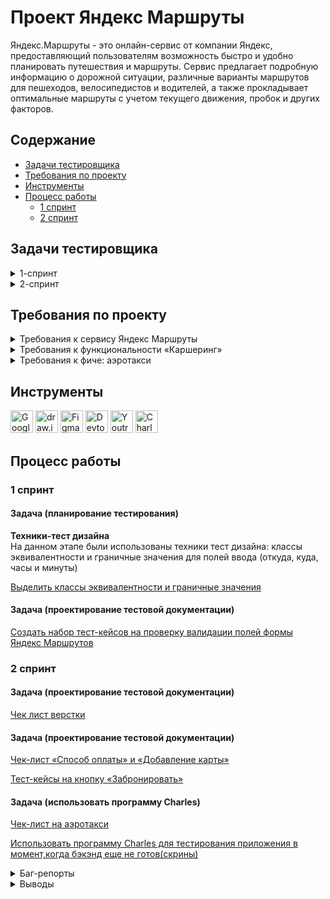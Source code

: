 # <a name="up" />Проект Яндекс Маршруты

Яндекс.Маршруты - это онлайн-сервис от компании Яндекс, предоставляющий пользователям возможность быстро и удобно планировать путешествия и маршруты. Сервис предлагает подробную информацию о дорожной ситуации, различные варианты маршрутов для пешеходов, велосипедистов и водителей, а также прокладывает оптимальные маршруты с учетом текущего движения, пробок и других факторов.

## Содержание

- [Задачи тестировщика](#задачи-тестировщика)
- [Требования по проекту](#требования-по-проекту)
- [Инструменты](#инструменты)
- [Процесс работы](#процесс-работы)
  - [1 спринт](#1-спринт)
  - [2 спринт](#2-спринт)

## Задачи тестировщика

<details>
<summary> 1-спринт </summary>

#### Задачи для 1 спринта

1. Проанализировать требования к сервису Яндекс.Маршруты
2. Выделить классы эквивалентности и граничные значения для полей ввода (часы, минуты, откуда и куда)
3. Создать набор тест-кейсов на проверку валидации полей формы Яндекс Маршрутов
4. Протестировать валидацию полей и завести баг-репорты

---

</details>

<details>
<summary> 2-спринт </summary>

#### Задачи для 2 спринта

1. Проанализировать требования к функциональности "Каршеринг" и "Аэротакси"
2. Подготовить тестовую документацию, чтобы проверить вёрстку формы бронирования
3. Подготовить тестовую документацию, чтобы проверить логику окон "Способ оплаты", "Добавление карты" и кнопки "Забронировать"
4. Протестировать новый вид транспорта "Аэротакси" по готовому чек-листу. Добавь аэротакси в интерфейс с помощью инструмента "Charles"
5. Протестировать приложение и завести баг-репорты

---

</details>

## Требования по проекту

<details>
<summary>Требования к сервису Яндекс Маршруты </summary>

### Общее описание

Яндекс.Маршруты — сервис, который строит маршруты для транспорта разных видов. Рассчитывает время и стоимость поездки.  
В этом сервисе доступны несколько режимов: «Оптимальный», «Быстрый», «Свой».  
В режиме «Свой» панель видов транспорта активна, можно выбрать тип транспорта. Система построит маршрут.  
Если выбрать режим «Оптимальный» или «Быстрый», система автоматически определит вид транспорта и построит маршрут. Панель видов транспорта станет неактивна.

### Макеты

![Макет1](https://github.com/SofiiaSleptsova/Yandex_Marshruty/assets/147629405/997cac9c-8cd3-411a-bc75-8c2b4e434f73)
![Макет2](https://github.com/SofiiaSleptsova/Yandex_Marshruty/assets/147629405/2ecdd524-c9ed-42d6-ad72-cda16f8f3c45)
![iScreen Shoter - Safari - 231020150252](https://github.com/SofiiaSleptsova/Yandex_Marshruty/assets/147629405/7c922c18-2bf7-432c-9ae6-7aaa34ebd089)

### Интерфейс

В интерфейсе есть поля «Время начала поездки», «Откуда», «Куда». Переключатели режимов маршрута: «Оптимальный», «Быстрый» и «Свой», а также переключатели видов транспорта: свой автомобиль, каршеринг, такси, самокат, велосипед и пешком.  
Пользователь вводит время отправления. Чтобы построить маршрут, нужно ввести улицу и номер дома в поля «Откуда» и «Куда». В начале и конце адреса могут быть пробелы: они допустимы, но при снятии фокуса система удалит их.

#### Описание работы интерфейса

В стартовом состоянии поля «Время начала поездки», «Откуда» и «Куда» пустые. Режимы маршрутов «Оптимальный», «Быстрый и «Свой» не выбраны; панель переключения видов транспорта неактивна.

#### Логика работы полей «Откуда» и «Куда»

Если поля адреса заполнены корректно, на карте отображаются точки А и В. Если поле «Откуда» заполнено некорректно, точка А не отображается. Если поле «Куда» заполнено некорректно, точка В не отображается. При некорректном значении поле подсвечивается красным; появляется сообщение об ошибке.  
Примеры тестовых адресов есть в таблице.

#### Режим «Оптимальный» и «Быстрый»

Если выбрать режим «Оптимальный» или «Быстрый», система автоматически назначит вид транспорта; построится маршрут; отобразится время и стоимость поездки. Выбрать транспорт в этих режимах нельзя — панель видов транспорта неактивна.

#### Режим «Свой»

Если выбрать режим «Свой», панель видов транспорта активна — можно переключать. Под каждый вид транспорта строится маршрут; рассчитывается время и стоимость поездки.  
Если сменить вид транспорта или поменять значение в любом поле, маршрут перестроится; время и стоимость поездки пересчитается.

#### Ограничения

![iScreen Shoter - Safari - 231020150335](https://github.com/SofiiaSleptsova/Yandex_Marshruty/assets/147629405/a179dc40-b00d-4509-a965-2089272bd58f)

---

</details>

<details>
<summary>Требования к функциональности «Каршеринг»</summary>

![image](https://github.com/qkitech/YandexMarshruty/assets/157276532/e2f2ea21-9fc5-4bac-988d-367d2a7672c2)

---

</details>

<details>
<summary>Требования к фиче: аэротакси</summary>
  
![image](https://github.com/qkitech/YandexMarshruty/assets/157276532/fb91b9cf-d6d8-4e4c-bf41-4a09e1e7b7eb)

---

</details>

## Инструменты

<p align="left"> 
  <a href="https://docs.google.com/" target="_blank" rel="noreferrer"><img src="https://w7.pngwing.com/pngs/240/1015/png-transparent-g-suite-google-docs-google-angle-rectangle-logo.png" width="36" height="36" alt="Google Sheets" /></a>
  <a href="https://app.diagrams.net" target="_blank" rel="noreferrer"><img src="https://upload.wikimedia.org/wikipedia/commons/thumb/3/3e/Diagrams.net_Logo.svg/2048px-Diagrams.net_Logo.svg.png" width="36" height="36" alt="draw.io" /></a>
  <a href="https://www.figma.com/" target="_blank" rel="noreferrer"><img src="https://raw.githubusercontent.com/danielcranney/readme-generator/main/public/icons/skills/figma-colored.svg" width="36" height="36" alt="Figma" /></a>
  <a><img src="https://d33wubrfki0l68.cloudfront.net/38b5c953a4667366685d55db55d057c86db1fc54/a0fdc/static/acae6b24d940347661ca901ea07f47c1/chrome-dev-logo-icon.png" width="36" height="36" alt="Devtools" /></a>
  <a href="https://www.jetbrains.com/youtrack/" target="_blank" rel="noreferrer"><img src="https://upload.wikimedia.org/wikipedia/commons/9/95/YouTrack_Icon.png" width="36" height="36" alt="Youtrack" /></a>
  <a href="https://www.charlesproxy.com/" target="_blank" rel="noreferrer"><img src="https://davidwalsh.name/demo/charlesproxyicon.svg" width="36" height="36" alt="Charles" /></a>
</p>

## Процесс работы

### 1 спринт

#### Задача (планирование тестирования)

**Техники-тест дизайна**  
На данном этапе были использованы техники тест дизайна: классы эквивалентности и граничные значения для полей ввода (откуда, куда, часы и минуты)

[Выделить классы эквивалентности и граничные значения](https://docs.google.com/spreadsheets/d/1a7xCH-hiDg5gof1DFXGyqF38v6SESWFj-uxrdOIuhQE/edit#gid=1304990855)

#### Задача (проектирование тестовой документации)

[Создать набор тест-кейсов на проверку валидации полей формы Яндекс Маршрутов](https://docs.google.com/spreadsheets/d/1a7xCH-hiDg5gof1DFXGyqF38v6SESWFj-uxrdOIuhQE/edit#gid=1524919368)

### 2 спринт

#### Задача (проектирование тестовой документации)

[Чек лист верстки](https://docs.google.com/spreadsheets/d/1eHAuLfuoe1CdHAw81Dk8FOAvniHXrqaqUDuRDCwSj5I/edit#gid=528790199)

#### Задача (проектирование тестовой документации)

[Чек-лист «Способ оплаты» и «Добавление карты»](https://docs.google.com/spreadsheets/d/1eHAuLfuoe1CdHAw81Dk8FOAvniHXrqaqUDuRDCwSj5I/edit#gid=1540435533)

[Тест-кейсы на кнопку «Забронировать»](https://docs.google.com/spreadsheets/d/1eHAuLfuoe1CdHAw81Dk8FOAvniHXrqaqUDuRDCwSj5I/edit#gid=1567345705)

#### Задача (использовать программу Charles)

[Чек-лист на аэротакси](https://docs.google.com/spreadsheets/d/1S4wbEp-A4GOz2zPZErLpfbiijYtsmvR8DTCOM3-fVY0/edit?usp=sharing)

[Использовать программу Charles для тестирования приложения в момент,когда бэкэнд еще не готов(скрины)](https://drive.google.com/drive/u/0/folders/10x1a3NHcmvAMzLSbbJu0RODYpdPKEKrK)

<details>
 <summary> Баг-репорты </summary>
	
#### Баг-репорты

[1-Спринт](https://docs.google.com/spreadsheets/d/1a7xCH-hiDg5gof1DFXGyqF38v6SESWFj-uxrdOIuhQE/edit#gid=454479584)

[2-Спринт](https://kiropurr.youtrack.cloud/issues?q=tag:%20%7BPractice%7D)

---

</details>

<details>
 <summary>  Выводы </summary>
	
Мне удалось протестировать верстку приложения и логику работы формы
бронирования заказа.Использовать программу Charles для тестирования приложения в момент,когда бэкэнд еще не готов

В процессе тестирования приложения было выявлено несколько ошибок, которые серьезно влияют на его функциональность. Например, при удалении адреса нарушается верстка страницы, пропадает возможность оформления заказа, и сам заказ становится недоступен для отмены, что может привести к списанию денежных средств за уже забронированный автомобиль. Также обнаружены проблемы с работой навигационной карты, которая может вводить клиентов в заблуждение.

Вывод о готовности к выпуску: В настоящее время сервис Яндекс.Маршруты обладает хорошей функциональностью, но для обеспечения оптимального опыта пользователя необходимо провести дополнительное тестирование и внести исправления выявленных проблем перед окончательным выпуском.

---

</details>
